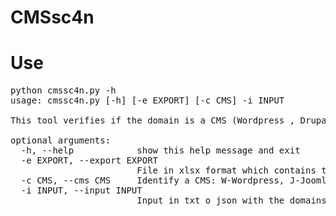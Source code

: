 # CMSsc4n

# Use

<pre>
python cmssc4n.py -h
usage: cmssc4n.py [-h] [-e EXPORT] [-c CMS] -i INPUT

This tool verifies if the domain is a CMS (Wordpress , Drupal, Joomla, Prestashop or Moodle) and returns the version

optional arguments:
  -h, --help            show this help message and exit
  -e EXPORT, --export EXPORT
                        File in xlsx format which contains the domains want to know if they are a CMS (y/n)
  -c CMS, --cms CMS     Identify a CMS: W-Wordpress, J-Joomla, D-Drupal, M-Moodle or P-PrestaShop.Default:All
  -i INPUT, --input INPUT
                        Input in txt o json with the domains which it wants to analyze
</pre>
